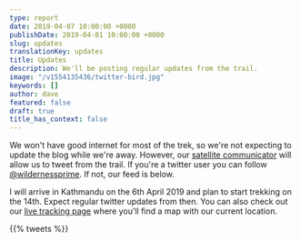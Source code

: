 ```yaml
---
type: report
date: 2019-04-07 10:00:00 +0000
publishDate: 2019-04-01 10:00:00 +0000
slug: updates
translationKey: updates
title: Updates
description: We'll be posting regular updates from the trail.
image: "/v1554135436/twitter-bird.jpg"
keywords: []
author: dave
featured: false
draft: true
title_has_context: false
---
```


We won't have good internet for most of the trek, so we're not expecting to update the blog while we're away. However, our [satellite communicator](/expeditions/great-himalaya-trail/communication/) will allow us to tweet from the trail. If you're a twitter user you can follow [@wildernessprime](https://twitter.com/wildernessprime). If not, our feed is below. 

I will arrive in Kathmandu on the 6th April 2019 and plan to start trekking on the 14th. Expect regular twitter updates from then. You can also check out our [live tracking page](/expeditions/great-himalaya-trail/tracking/) where you'll find a map with our current location.

{{% tweets %}}
